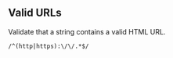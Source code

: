 ## Valid URLs

Validate that a string contains a valid HTML URL.

```regex
/^(http|https):\/\/.*$/
```
